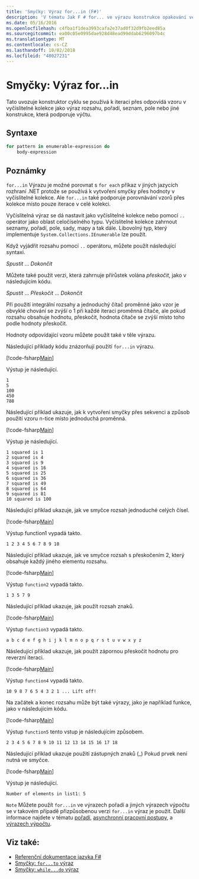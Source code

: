 ```yaml
---
title: 'Smyčky: Výraz for...in (F#)'
description: 'V tématu Jak F # for... ve výrazu konstrukce opakování ve smyčce se používá k iteraci přes odpovídá vzoru v vyčíslitelné kolekce.'
ms.date: 05/16/2016
ms.openlocfilehash: c4fba1f1dea3993cafa2e37ad0f32d9fb2eed85a
ms.sourcegitcommit: ea00c05e0995dae928d48ead99ddab6296097b4c
ms.translationtype: MT
ms.contentlocale: cs-CZ
ms.lasthandoff: 10/02/2018
ms.locfileid: "48027231"
---
```

# <a name="loops-forin-expression"></a>Smyčky: Výraz for...in

Tato uvozuje konstruktor cyklu se používá k iteraci přes odpovídá vzoru v vyčíslitelné kolekce jako výraz rozsahu, pořadí, seznam, pole nebo jiné konstrukce, která podporuje výčtu.

## <a name="syntax"></a>Syntaxe

```fsharp
for pattern in enumerable-expression do
    body-expression
```

## <a name="remarks"></a>Poznámky

`for...in` Výrazu je možné porovnat s `for each` příkaz v jiných jazycích rozhraní .NET protože se používá k vytvoření smyčky přes hodnoty v vyčíslitelné kolekce. Ale `for...in` také podporuje porovnávání vzorů přes kolekce místo pouze iterace v celé kolekci.

Vyčíslitelná výraz se dá nastavit jako vyčíslitelné kolekce nebo pomocí `..` operátor jako oblast celočíselného typu. Vyčíslitelné kolekce zahrnout seznamy, pořadí, pole, sady, mapy a tak dále. Libovolný typ, který implementuje `System.Collections.IEnumerable` lze použít.

Když vyjádřit rozsahu pomocí `..` operátoru, můžete použít následující syntaxi.

*Spustit* ... *Dokončit*

Můžete také použít verzi, která zahrnuje přírůstek volána *přeskočit*, jako v následujícím kódu.

*Spustit* ... *Přeskočit* ... *Dokončit*

Při použití integrální rozsahy a jednoduchý čítač proměnné jako vzor je obvyklé chování se zvýší o 1 při každé iteraci proměnná čítače, ale pokud rozsahu obsahuje hodnotu, přeskočit, hodnota čítače se zvýší místo toho podle hodnoty přeskočit.

Hodnoty odpovídající vzoru můžete použít také v těle výrazu.

Následující příklady kódu znázorňují použití `for...in` výrazu.

[!code-fsharp[Main](../../../samples/snippets/fsharp/lang-ref-2/snippet5201.fs)]

Výstup je následující.

```
1
5
100
450
788
```

Následující příklad ukazuje, jak k vytvoření smyčky přes sekvenci a způsob použití vzoru n-tice místo jednoduchá proměnná.

[!code-fsharp[Main](../../../samples/snippets/fsharp/lang-ref-2/snippet5202.fs)]

Výstup je následující.

```
1 squared is 1
2 squared is 4
3 squared is 9
4 squared is 16
5 squared is 25
6 squared is 36
7 squared is 49
8 squared is 64
9 squared is 81
10 squared is 100
```

Následující příklad ukazuje, jak ve smyčce rozsah jednoduché celých čísel.

[!code-fsharp[Main](../../../samples/snippets/fsharp/lang-ref-2/snippet5203.fs)]

Výstup function1 vypadá takto.

```
1 2 3 4 5 6 7 8 9 10
```

Následující příklad ukazuje, jak ve smyčce rozsah s přeskočením 2, který obsahuje každý jiného elementu rozsahu.

[!code-fsharp[Main](../../../samples/snippets/fsharp/lang-ref-2/snippet5204.fs)]

Výstup `function2` vypadá takto.

```
1 3 5 7 9
```

Následující příklad ukazuje, jak použít rozsah znaků.

[!code-fsharp[Main](../../../samples/snippets/fsharp/lang-ref-2/snippet5205.fs)]

Výstup `function3` vypadá takto.

```
a b c d e f g h i j k l m n o p q r s t u v w x y z
```

Následující příklad ukazuje, jak použít zápornou přeskočit hodnotu pro reverzní iteraci.

[!code-fsharp[Main](../../../samples/snippets/fsharp/lang-ref-2/snippet5208.fs)]

Výstup `function4` vypadá takto.

```
10 9 8 7 6 5 4 3 2 1 ... Lift off!
```

Na začátek a konec rozsahu může být také výrazy, jako je například funkce, jako v následujícím kódu.

[!code-fsharp[Main](../../../samples/snippets/fsharp/lang-ref-2/snippet5206.fs)]

Výstup `function5` tento vstup je následujícím způsobem.

```
2 3 4 5 6 7 8 9 10 11 12 13 14 15 16 17 18
```

Následující příklad ukazuje použití zástupných znaků (\_) Pokud prvek není nutná ve smyčce.

[!code-fsharp[Main](../../../samples/snippets/fsharp/lang-ref-2/snippet5207.fs)]

Výstup je následující.

```
Number of elements in list1: 5
```

`Note` Můžete použít `for...in` ve výrazech pořadí a jiných výrazech výpočtu se v takovém případě přizpůsobenou verzi `for...in` výraz je použit. Další informace najdete v tématu [pořadí](sequences.md), [asynchronní pracovní postupy](asynchronous-workflows.md), a [výrazech výpočtu](computation-expressions.md).

## <a name="see-also"></a>Viz také:

- [Referenční dokumentace jazyka F#](index.md)
- [Smyčky: `for...to` výraz](loops-for-to-expression.md)
- [Smyčky: `while...do` výraz](loops-while-do-expression.md)
